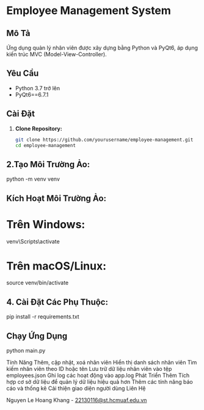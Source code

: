 # Employee Management System

## Mô Tả

Ứng dụng quản lý nhân viên được xây dựng bằng Python và PyQt6, áp dụng kiến trúc MVC (Model-View-Controller).

## Yêu Cầu

- Python 3.7 trở lên
- PyQt6==6.7.1

## Cài Đặt

1. **Clone Repository:**

   ```bash
   git clone https://github.com/yourusername/employee-management.git
   cd employee-management

## 2.Tạo Môi Trường Ảo:

python -m venv venv

## Kích Hoạt Môi Trường Ảo:
# Trên Windows:

venv\Scripts\activate

# Trên macOS/Linux:
source venv/bin/activate

## 4. Cài Đặt Các Phụ Thuộc:
pip install -r requirements.txt

## Chạy Ứng Dụng
python main.py

Tính Năng
Thêm, cập nhật, xoá nhân viên
Hiển thị danh sách nhân viên
Tìm kiếm nhân viên theo ID hoặc tên
Lưu trữ dữ liệu nhân viên vào tệp employees.json
Ghi log các hoạt động vào app.log
Phát Triển Thêm
Tích hợp cơ sở dữ liệu để quản lý dữ liệu hiệu quả hơn
Thêm các tính năng báo cáo và thống kê
Cải thiện giao diện người dùng
Liên Hệ

Nguyen Le Hoang Khang - 22130116@st.hcmuaf.edu.vn





